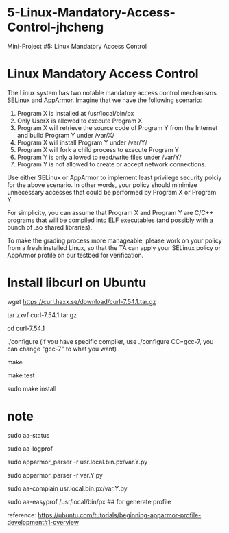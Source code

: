 # 5-Linux-Mandatory-Access-Control-jhcheng
Mini-Project #5: Linux Mandatory Access Control

# Linux Mandatory Access Control

The Linux system has two notable mandatory access control mechanisms [SELinux][1] and [AppArmor][2]. Imagine that we have the following scenario:

1. Program X is installed at /usr/local/bin/px
2. Only UserX is allowed to execute Program X
3. Program X will retrieve the source code of Program Y from the Internet and build Program Y under /var/X/
4. Program X will install Program Y under /var/Y/
5. Program X will fork a child process to execute Program Y
6. Program Y is only allowed to read/write files under /var/Y/
7. Program Y is not allowed to create or accept network connections.

Use either SELinux or AppArmor to implement least privilege security polciy for the above scenario. In other words, your policy should minimize unnecessary accesses that could be performed by Program X or Program Y.

For simplicity, you can assume that Program X and Program Y are C/C++ programs that will be compiled into ELF executables (and possibly with a bunch of .so shared libraries).

To make the grading process more manageable, please work on your policy from a fresh installed Linux, so that the TA can apply your SELinux policy or AppArmor profile on our testbed for verification.

[1]: https://access.redhat.com/documentation/en-us/red_hat_enterprise_linux/7/html/selinux_users_and_administrators_guide/index
[2]: https://wiki.ubuntu.com/AppArmor

# Install libcurl on Ubuntu

wget https://curl.haxx.se/download/curl-7.54.1.tar.gz

tar zxvf curl-7.54.1.tar.gz

cd curl-7.54.1

./configure  (if you have specific compiler, use ./configure CC=gcc-7, you can change "gcc-7" to what you want)

make

make test

sudo make install



# note

sudo aa-status

sudo aa-logprof

sudo apparmor_parser -r usr.local.bin.px/var.Y.py

sudo apparmor_parser -r var.Y.py

sudo aa-complain usr.local.bin.px/var.Y.py

sudo aa-easyprof /usr/local/bin/px ## for generate profile

reference: https://ubuntu.com/tutorials/beginning-apparmor-profile-development#1-overview
